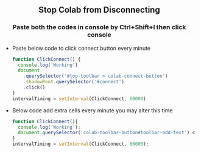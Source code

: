<div align="center">
  
<h2>Stop Colab from Disconnecting</h2>

### Paste both the codes in console by Ctrl+Shift+I  then click console
</div>

<ul>
<li>Paste below code to click connect button every minute</li>

```js
function ClickConnect() {
  console.log('Working')
  document
    .querySelector('#top-toolbar > colab-connect-button')
    .shadowRoot.querySelector('#connect')
    .click()
}
intervalTiming = setInterval(ClickConnect, 60000)
```
<li>Below code add extra cells every minute you may alter this time </li>

```js
function ClickConnect(){
  console.log('Working');
  document.querySelector('colab-toolbar-button#toolbar-add-text').click();
}
intervalTiming = setInterval(ClickConnect, 60000);
```
</ul>


